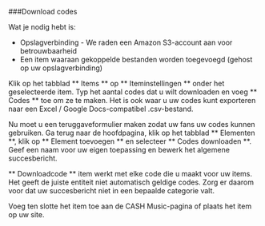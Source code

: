 ###Download codes

Wat je nodig hebt is:

- Opslagverbinding - We raden een Amazon S3-account aan voor betrouwbaarheid
- Een item waaraan gekoppelde bestanden worden toegevoegd (gehost op uw opslagverbinding)

Klik op het tabblad ** Items ** op ** Iteminstellingen ** onder het geselecteerde item. Typ het aantal codes dat u wilt downloaden en voeg ** Codes ** toe om ze te maken. Het is ook waar u uw codes kunt exporteren naar een Excel / Google Docs-compatibel .csv-bestand.

Nu moet u een teruggaveformulier maken zodat uw fans uw codes kunnen gebruiken. Ga terug naar de hoofdpagina, klik op het tabblad ** Elementen **, klik op ** Element toevoegen ** en selecteer ** Codes downloaden **. Geef een naam voor uw eigen toepassing en bewerk het algemene succesbericht.

** Downloadcode ** item werkt met elke code die u maakt voor uw items. Het geeft de juiste entiteit niet automatisch geldige codes. Zorg er daarom voor dat uw succesbericht niet in een bepaalde categorie valt.

Voeg ten slotte het item toe aan de CASH Music-pagina of plaats het item op uw site.
